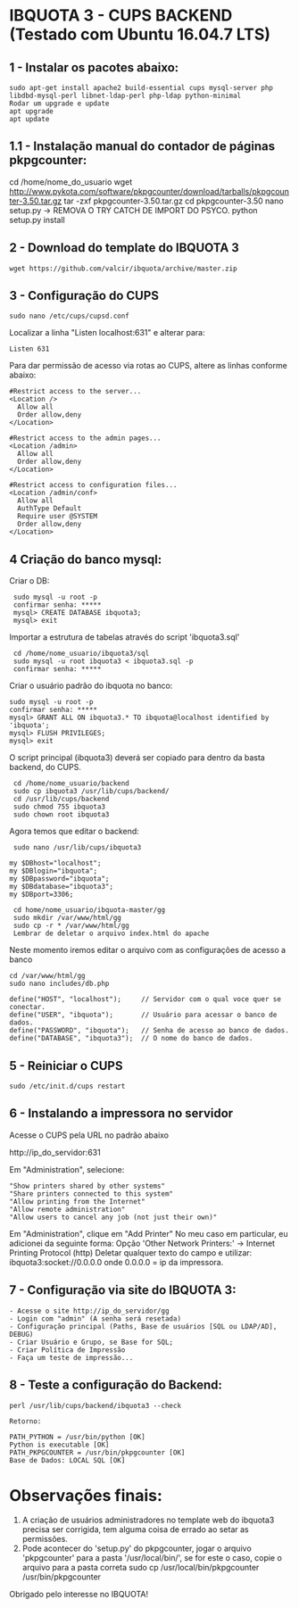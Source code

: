 # IBQUOTA 3 - CUPS BACKEND (Testado com Ubuntu 16.04.7 LTS)

## 1 - Instalar os pacotes abaixo:

    sudo apt-get install apache2 build-essential cups mysql-server php libdbd-mysql-perl libnet-ldap-perl php-ldap python-minimal
	Rodar um upgrade e update
    apt upgrade
    apt update

   
## 1.1 - Instalação manual do contador de páginas pkpgcounter:
cd /home/nome_do_usuario
wget http://www.pykota.com/software/pkpgcounter/download/tarballs/pkpgcounter-3.50.tar.gz
tar -zxf pkpgcounter-3.50.tar.gz
cd pkpgcounter-3.50
nano setup.py -> REMOVA O TRY CATCH DE IMPORT DO PSYCO.
python setup.py install


## 2 - Download do template do IBQUOTA 3

    wget https://github.com/valcir/ibquota/archive/master.zip
    
   

## 3 - Configuração do CUPS

    sudo nano /etc/cups/cupsd.conf

Localizar a linha "Listen localhost:631" e alterar para:

    Listen 631

Para dar permissão de acesso via rotas ao CUPS, altere as linhas conforme abaixo:

    #Restrict access to the server...
    <Location />
      Allow all
      Order allow,deny
    </Location>

    #Restrict access to the admin pages...
    <Location /admin>
      Allow all
      Order allow,deny
    </Location>

    #Restrict access to configuration files...
    <Location /admin/conf>
      Allow all
      AuthType Default
      Require user @SYSTEM
      Order allow,deny
    </Location>

## 4 Criação do banco mysql:
 
Criar o DB:

     sudo mysql -u root -p
     confirmar senha: *****
     mysql> CREATE DATABASE ibquota3;
     mysql> exit

Importar a estrutura de tabelas através do script 'ibquota3.sql'
    
     cd /home/nome_usuario/ibquota3/sql
     sudo mysql -u root ibquota3 < ibquota3.sql -p
     confirmar senha: *****
     

Criar o usuário padrão do ibquota no banco:

    sudo mysql -u root -p
    confirmar senha: *****
    mysql> GRANT ALL ON ibquota3.* TO ibquota@localhost identified by 'ibquota';
    mysql> FLUSH PRIVILEGES;
    mysql> exit
 
O script principal (ibquota3) deverá ser copiado para dentro da basta backend, do CUPS.

     cd /home/nome_usuario/backend
     sudo cp ibquota3 /usr/lib/cups/backend/
     cd /usr/lib/cups/backend
     sudo chmod 755 ibquota3
     sudo chown root ibquota3

Agora temos que editar o backend:

     sudo nano /usr/lib/cups/ibquota3

    my $DBhost="localhost";
    my $DBlogin="ibquota";
    my $DBpassword="ibquota";
    my $DBdatabase="ibquota3";
    my $DBport=3306;
 
     cd home/nome_usuario/ibquota-master/gg
     sudo mkdir /var/www/html/gg
     sudo cp -r * /var/www/html/gg
     Lembrar de deletar o arquivo index.html do apache

Neste momento iremos editar o arquivo com as configurações de acesso a banco

    cd /var/www/html/gg
    sudo nano includes/db.php

    define("HOST", "localhost");     // Servidor com o qual voce quer se conectar.
    define("USER", "ibquota");       // Usuário para acessar o banco de dados. 
    define("PASSWORD", "ibquota");   // Senha de acesso ao banco de dados. 
    define("DATABASE", "ibquota3");  // O nome do banco de dados.

## 5 - Reiniciar o CUPS

    sudo /etc/init.d/cups restart

## 6 - Instalando a impressora no servidor

Acesse o CUPS pela URL no padrão abaixo

http://ip_do_servidor:631

Em "Administration", selecione:

    "Show printers shared by other systems"
    "Share printers connected to this system"
    "Allow printing from the Internet"
    "Allow remote administration"
    "Allow users to cancel any job (not just their own)"

Em "Administration", clique em "Add Printer"
    No meu caso em particular, eu adicionei da seguinte forma:
    Opção 'Other Network Printers:' -> Internet Printing Protocol (http)
    Deletar qualquer texto do campo e utilizar: 
    ibquota3:socket://0.0.0.0 
    onde 0.0.0.0 = ip da impressora.

## 7 - Configuração via site do IBQUOTA 3:

    - Acesse o site http://ip_do_servidor/gg
    - Login com "admin" (A senha será resetada)
    - Configuração principal (Paths, Base de usuários [SQL ou LDAP/AD], DEBUG)
    - Criar Usuário e Grupo, se Base for SQL;
    - Criar Política de Impressão
    - Faça um teste de impressão... 
    
## 8 - Teste a configuração do Backend:

    perl /usr/lib/cups/backend/ibquota3 --check
    
	Retorno:
	
	PATH_PYTHON = /usr/bin/python [OK]
    Python is executable [OK]
    PATH_PKPGCOUNTER = /usr/bin/pkpgcounter [OK]
    Base de Dados: LOCAL SQL [OK]
	
	
# Observações finais:
1) A criação de usuários administradores no template web do ibquota3 precisa ser corrigida, tem alguma coisa de errado ao setar as permissões.
2) Pode acontecer do 'setup.py' do pkpgcounter, jogar o arquivo 'pkpgcounter' para a pasta '/usr/local/bin/', se for este o caso, copie o arquivo para a pasta correta
    sudo cp /usr/local/bin/pkpgcounter /usr/bin/pkpgcounter
    

Obrigado pelo interesse no IBQUOTA!
